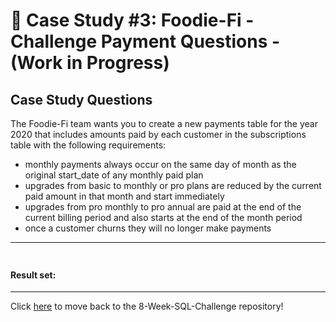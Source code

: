 # :avocado: Case Study #3: Foodie-Fi - Challenge Payment Questions - (Work in Progress)

## Case Study Questions
The Foodie-Fi team wants you to create a new payments table for the year 2020 that includes amounts paid by each customer in the subscriptions table with the following requirements:

- monthly payments always occur on the same day of month as the original start_date of any monthly paid plan
- upgrades from basic to monthly or pro plans are reduced by the current paid amount in that month and start immediately
- upgrades from pro monthly to pro annual are paid at the end of the current billing period and also starts at the end of the month period
- once a customer churns they will no longer make payments

***

###  

```sql

``` 
	
#### Result set:

***

Click [here](https://github.com/Akama-EO/8-Week-SQL-Challenge) to move back to the 8-Week-SQL-Challenge repository!
